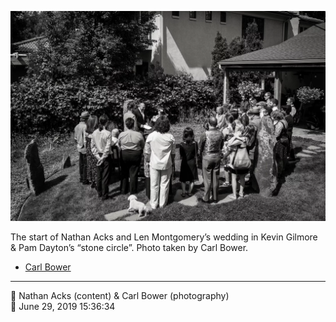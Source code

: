 ![The start of Nathan Acks and Len Montgomery’s wedding](assets/99ab1ef608e35b4dc96b50ba07ddfc6c.webp)

The start of Nathan Acks and Len Montgomery’s wedding in Kevin Gilmore & Pam Dayton’s “stone circle”. Photo taken by Carl Bower.

* [Carl Bower](https://carlbowerphotos.com)

- - - -

<span aria-hidden="true">👥</span> Nathan Acks (content) & Carl Bower (photography)  
<span aria-hidden="true">📅</span> June 29, 2019 15:36:34
